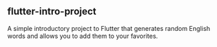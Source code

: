 ## flutter-intro-project

A simple introductory project to Flutter that generates random English words and allows you to add them to your favorites.